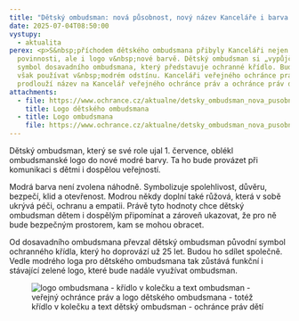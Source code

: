 ```yaml
---
title: "Dětský ombudsman: nová působnost, nový název Kanceláře i barva loga "
date: 2025-07-04T08:50:00
vystupy:
  - aktualita
perex: <p>S&nbsp;příchodem dětského ombudsmana přibyly Kanceláři nejen další
  povinnosti, ale i logo v&nbsp;nové barvě. Dětský ombudsman si „vypůjčil“
  symbol dosavadního ombudsmana, který představuje ochranné křídlo. Bude jej
  však používat v&nbsp;modrém odstínu. Kanceláři veřejného ochránce práv se
  prodlouží název na Kancelář veřejného ochránce práv a ochránce práv dětí.</p>
attachments:
  - file: https://www.ochrance.cz/aktualne/detsky_ombudsman_nova_pusobnost_novy_nazev_kancelare_i_barva_loga/do_logo.png
    title: Logo dětského ombudsmana
  - title: Logo ombudsmana
    file: https://www.ochrance.cz/aktualne/detsky_ombudsman_nova_pusobnost_novy_nazev_kancelare_i_barva_loga/ombudsman_logo.png
---
```

<p>Dětský ombudsman, který se své role ujal 1. července, oblékl ombudsmanské logo do nové modré barvy. Ta ho bude provázet při komunikaci s dětmi i dospělou veřejností.&nbsp;</p>
<p>Modrá barva není zvolena náhodně. Symbolizuje spolehlivost, důvěru, bezpečí, klid a otevřenost. Modrou někdy doplní také růžová, která v&nbsp;sobě ukrývá péči, ochranu a empatii. Právě tyto hodnoty chce dětský ombudsman dětem i dospělým připomínat a zároveň ukazovat, že pro ně bude bezpečným prostorem, kam se mohou obracet.&nbsp;</p>
<p>Od dosavadního ombudsmana převzal dětský ombudsman původní symbol ochranného křídla, který ho doprovází už 25 let. Budou ho sdílet společně. Vedle modrého loga pro dětského ombudsmana tak zůstává funkční i stávající zelené logo, které bude nadále využívat ombudsman.</p>
<figure class="image">
<img src="https://www.ochrance.cz/aktualne/detsky_ombudsman_nova_pusobnost_novy_nazev_kancelare_i_barva_loga/lofo_vop_a_do.png" alt="logo ombudsmana - křídlo v kolečku a text ombudsman - veřejný ochránce práv  a logo dětského ombudsmana - totéž křídlo v kolečku a text dětský ombudsman - ochránce práv dětí"></figure>
<p>&nbsp;</p>
<p>&nbsp;</p>
